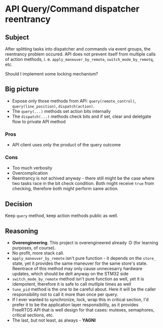 # API Query/Command dispatcher reentrancy

## Subject
After splitting tasks into dispatcher and commands via event groups, the reentrancy problem occured.
API does not prevent itself from multiple calls of action methods, i. e. `apply_maneuver_by_remote`, `switch_mode_by_remotq`, etc.

Should I implement some locking mechanism?

## Big picture
* Expose only those methods from API: `query(remote_control)`, `query(line_position)`, `dispatch(action)`.
* The `query(...)` methods set action bits internally
* The `dispatch(...)` methods check bits and if set, clear and deletgate flow to private API method

### Pros
* API client uses only the product of the query outcome

### Cons
* Too much verbosity
* Overcomplication
* Reentrancy is not achived anyway - there still might be the case where two tasks race in the bit check condition.
Both might receive `true` from checking, therefore both might perform same action.

## Decision
Keep `query` method, keep action methods public as well.

## Reasoning
* **Overengineering**. This project is overengineered already :D (for learning purposes, of course).
* No profit, more stack call.
* `apply_maneuver_by_remote` isn't pure function - it depends on the `store_` state, yet it provides the same maneuver for the same store's state.
Reentrace of this method may only cause unnecesarry hardware updates, which should be delt anyway on the STM32 side
* `switch_mode_by_remote` method isn't pure function as well, yet it is idempotent, therefore it is safe to call mutliple times as well
* `tune_pid` method is the one to be careful about. Here it will be the caller responsibility not to call it more than once per query.
* If I ever wanted to synchronize, lock, wrap this in critical section, I'd prefer it to be the application layer responsibility,
as it provides FreeRTOS API that is well design for that cases: mutexes, semaphores, critical sections, etc.
* The last, but not least, as always - **YAGNI**
